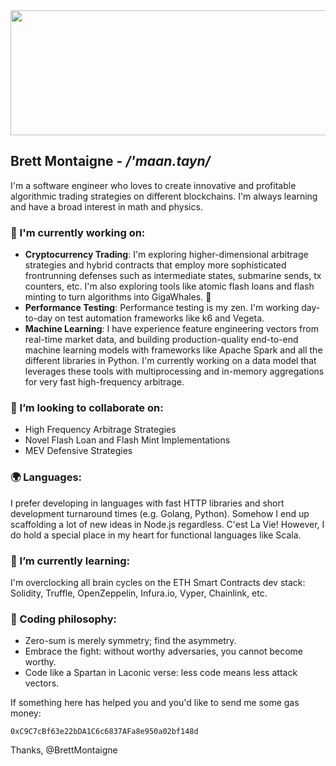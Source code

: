 <div align="center" ><img src="https://forex-station.com/download/file.php?id=3326577" width="540" height="200" /></div>

## Brett Montaigne - */'maan.tayn/*

I'm a software engineer who loves to create innovative and profitable algorithmic trading strategies on different blockchains. I'm always learning and have a broad interest in math and physics.

### 🔭 I'm currently working on:
* **Cryptocurrency Trading**: I'm exploring higher-dimensional arbitrage strategies and hybrid contracts that employ more sophisticated frontrunning defenses such as intermediate states, submarine sends, tx counters, etc. I'm also exploring tools like atomic flash loans and flash minting to turn algorithms into GigaWhales. 🐋
* **Performance Testing**: Performance testing is my zen. I'm working day-to-day on test automation frameworks like k6 and Vegeta.
* **Machine Learning**: I have experience feature engineering vectors from real-time market data, and building production-quality end-to-end machine learning models with frameworks like Apache Spark and all the different libraries in Python. I'm currently working on a data model that leverages these tools with multiprocessing and in-memory aggregations for very fast high-frequency arbitrage.

### 🤝 I’m looking to collaborate on:
* High Frequency Arbitrage Strategies
* Novel Flash Loan and Flash Mint Implementations
* MEV Defensive Strategies

### 🌍 Languages:
I prefer developing in languages with fast HTTP libraries and short development turnaround times (e.g. Golang, Python). 
Somehow I end up scaffolding a lot of new ideas in Node.js regardless. C'est La Vie!
However, I do hold a special place in my heart for functional languages like Scala.

### 🌱 I’m currently learning:
I'm overclocking all brain cycles on the ETH Smart Contracts dev stack: Solidity, Truffle, OpenZeppelin, Infura.io, Vyper, Chainlink, etc.

### 🧘 Coding philosophy:
- Zero-sum is merely symmetry; find the asymmetry. 
- Embrace the fight: without worthy adversaries, you cannot become worthy.
- Code like a Spartan in Laconic verse: less code means less attack vectors.


If something here has helped you and you'd like to send me some gas money:

`0xC9C7cBf63e22bDA1C6c6837AFa8e950a02bf148d`

Thanks, @BrettMontaigne

